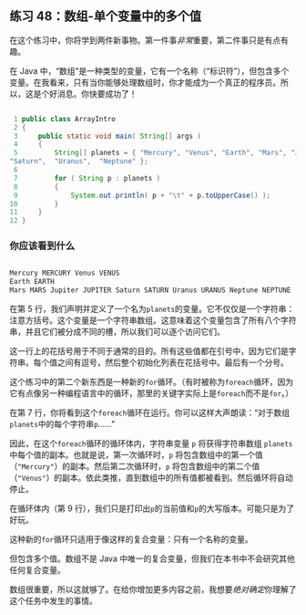 ## 练习 48：数组-单个变量中的多个值

在这个练习中，你将学到两件新事物。第一件事*非常*重要，第二件事只是有点有趣。

在 Java 中，“数组”是一种类型的变量，它有一个名称（“标识符”），但包含多个变量。在我看来，只有当你能够处理数组时，你才能成为一个真正的程序员。所以，这是个好消息。你快要成功了！

```java

 1 public class ArrayIntro
 2 {
 3     public static void main( String[] args )
 4     {
 5         String[] planets = { "Mercury", "Venus", "Earth", "Mars", "Jupiter", 
"Saturn",  "Uranus",  "Neptune" };
 6 
 7         for ( String p : planets )
 8         {
 9             System.out.println( p + "\t" + p.toUpperCase() );
10         }
11     }
12 }
```



### 你应该看到什么

```java

Mercury MERCURY Venus VENUS
Earth EARTH
Mars MARS Jupiter JUPITER Saturn SATURN Uranus URANUS Neptune NEPTUNE
```

在第 5 行，我们声明并定义了一个名为`planets`的变量。它不仅仅是一个字符串：注意方括号。这个变量是一个字符串数组。这意味着这个变量包含了所有八个字符串，并且它们被分成不同的槽，所以我们可以逐个访问它们。

这一行上的花括号用于不同于通常的目的。所有这些值都在引号中，因为它们是字符串。每个值之间有逗号，然后整个初始化列表在花括号中。最后有一个分号。

这个练习中的第二个新东西是一种新的`for`循环。（有时被称为`foreach`循环，因为它有点像另一种编程语言中的循环，那里的关键字实际上是`foreach`而不是`for`。）

在第 7 行，你将看到这个`foreach`循环在运行。你可以这样大声朗读：“对于数组`planets`中的每个字符串`p`……”

因此，在这个`foreach`循环的循环体内，字符串变量 `p` 将获得字符串数组 `planets` 中每个值的副本。也就是说，第一次循环时，`p` 将包含数组中的第一个值（`"Mercury"`）的副本。然后第二次循环时，`p` 将包含数组中的第二个值（`"Venus"`）的副本。依此类推，直到数组中的所有值都被看到。然后循环将自动停止。

在循环体内（第 9 行），我们只是打印出`p`的当前值和`p`的大写版本。可能只是为了好玩。

这种新的`for`循环只适用于像这样的复合变量：只有一个名称的变量。

但包含多个值。数组不是 Java 中唯一的复合变量，但我们在本书中不会研究其他任何复合变量。

数组很重要，所以这就够了。在给你增加更多内容之前，我想要*绝对确定*你理解了这个任务中发生的事情。

